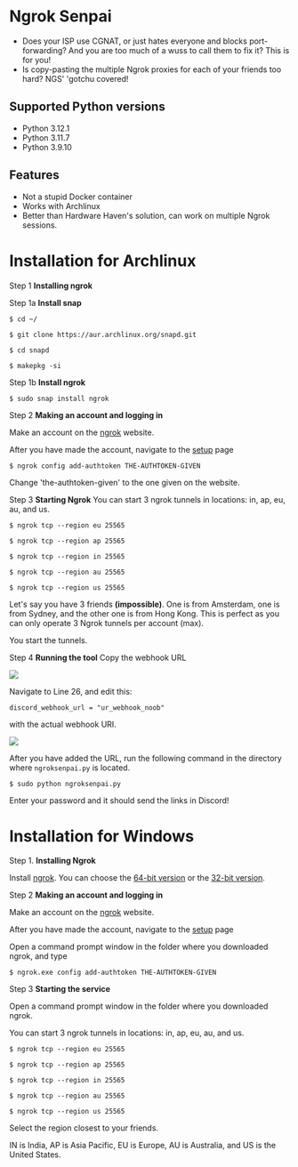 # Ngrok Senpai
* Does your ISP use CGNAT, or just hates everyone and blocks port-forwarding? And you are too much of a wuss to call them to fix it? This is for you!
* Is copy-pasting the multiple Ngrok proxies for each of your friends too hard? NGS' 'gotchu covered!

## Supported Python versions
* Python 3.12.1
* Python 3.11.7
* Python 3.9.10

## Features
* Not a stupid Docker container
* Works with Archlinux
* Better than Hardware Haven's solution, can work on multiple Ngrok sessions.

# Installation for Archlinux
Step 1 **Installing ngrok**

Step 1a **Install snap**

`$ cd ~/`

`$ git clone https://aur.archlinux.org/snapd.git`

`$ cd snapd`

`$ makepkg -si`

Step 1b **Install ngrok**

`$ sudo snap install ngrok`

Step 2 **Making an account and logging in**

Make an account on the [ngrok](https://dashboard.ngrok.com/signup) website.

After you have made the account, navigate to the [setup](https://dashboard.ngrok.com/get-started/setup/linux) page

`$ ngrok config add-authtoken THE-AUTHTOKEN-GIVEN`

Change 'the-authtoken-given' to the one given on the website.

Step 3 **Starting Ngrok**
You can start 3 ngrok tunnels in locations: in, ap, eu, au, and us.

`$ ngrok tcp --region eu 25565`

`$ ngrok tcp --region ap 25565`

`$ ngrok tcp --region in 25565`

`$ ngrok tcp --region au 25565`

`$ ngrok tcp --region us 25565`

Let's say you have 3 friends **(impossible)**. One is from Amsterdam, one is from Sydney, and the other one is from Hong Kong. This is perfect as you can only operate 3 Ngrok tunnels per account (max).

You start the tunnels.

Step 4 **Running the tool**
Copy the webhook URL

![](https://i.ibb.co/0Qb8d4q/Untitled.png)

Navigate to Line 26, and edit this:

`discord_webhook_url = "ur_webhook_noob"`

with the actual webhook URI.

![](https://i.ibb.co/wyTZ0nH/2.png)

After you have added the URL, run the following command in the directory where `ngroksenpai.py` is located.

`$ sudo python ngroksenpai.py`

Enter your password and it should send the links in Discord!

# Installation for Windows
Step 1. **Installing Ngrok**

Install [ngrok](ngrok.com). You can choose the [64-bit version](https://bin.equinox.io/c/bNyj1mQVY4c/ngrok-v3-stable-windows-amd64.zip) or the [32-bit version](https://bin.equinox.io/c/bNyj1mQVY4c/ngrok-v3-stable-windows-386.zip). 

Step 2 **Making an account and logging in**

Make an account on the [ngrok](https://dashboard.ngrok.com/signup) website.

After you have made the account, navigate to the [setup](https://dashboard.ngrok.com/get-started/setup/linux) page

Open a command prompt window in the folder where you downloaded ngrok, and type

`$ ngrok.exe config add-authtoken THE-AUTHTOKEN-GIVEN`

Step 3 **Starting the service**

Open a command prompt window in the folder where you downloaded ngrok.

You can start 3 ngrok tunnels in locations: in, ap, eu, au, and us.

`$ ngrok tcp --region eu 25565`

`$ ngrok tcp --region ap 25565`

`$ ngrok tcp --region in 25565`

`$ ngrok tcp --region au 25565`

`$ ngrok tcp --region us 25565`

Select the region closest to your friends.

IN is India, AP is Asia Pacific, EU is Europe, AU is Australia, and US is the United States.
